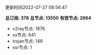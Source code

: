 更新时间2022-07-27 08:56:47

**总订阅: 378**
**总节点: 13550**
**有效节点: 2664**
- v2ray节点: 1876
- ss节点: 641
- trojan节点: 146
- ssr节点: 1
